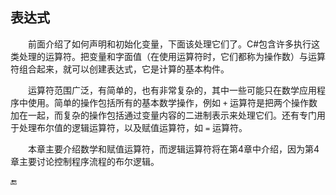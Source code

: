 ## 表达式


&emsp;&emsp;前面介绍了如何声明和初始化变量，下面该处理它们了。C#包含许多执行这类处理的运算符。把变量和字面值（在使用运算符时，它们都称为操作数）与运算符组合起来，就可以创建表达式，它是计算的基本构件。

&emsp;&emsp;运算符范围广泛，有简单的，也有非常复杂的，其中一些可能只在数学应用程序中使用。简单的操作包括所有的基本数学操作，例如 `+` 运算符是把两个操作数加在一起，而复杂的操作包括通过变量内容的二进制表示来处理它们。还有专门用于处理布尔值的逻辑运算符，以及赋值运算符，如 `=` 运算符。

&emsp;&emsp;本章主要介绍数学和赋值运算符，而逻辑运算符将在第4章中介绍，因为第4章主要讨论控制程序流程的布尔逻辑。



🔚


